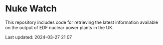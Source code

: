 # Nuke Watch

This repository includes code for retrieving the latest information available on the output of EDF nuclear power plants in the UK.

Last updated: 2024-03-27 21:07